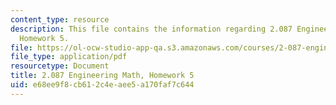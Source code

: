 ```yaml
---
content_type: resource
description: This file contains the information regarding 2.087 Engineering Math,
  Homework 5.
file: https://ol-ocw-studio-app-qa.s3.amazonaws.com/courses/2-087-engineering-math-differential-equations-and-linear-algebra-fall-2014/e68ee9f8cb612c4eaee5a170faf7c644_MIT2_087F14_Homework5.pdf
file_type: application/pdf
resourcetype: Document
title: 2.087 Engineering Math, Homework 5
uid: e68ee9f8-cb61-2c4e-aee5-a170faf7c644
---
```

